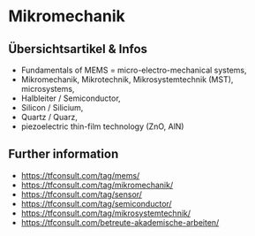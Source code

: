 # Mikromechanik

## Übersichtsartikel & Infos 
- Fundamentals of MEMS = micro-electro-mechanical systems,
- Mikromechanik, Mikrotechnik, Mikrosystemtechnik (MST), microsystems,
- Halbleiter / Semiconductor, 
- Silicon / Silicium, 
- Quartz / Quarz, 
- piezoelectric thin-film technology (ZnO, AlN) 

## Further information
- https://tfconsult.com/tag/mems/
- https://tfconsult.com/tag/mikromechanik/
- https://tfconsult.com/tag/sensor/
- https://tfconsult.com/tag/semiconductor/
- https://tfconsult.com/tag/mikrosystemtechnik/
- https://tfconsult.com/betreute-akademische-arbeiten/
